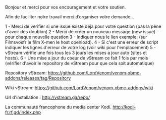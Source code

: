 Bonjour et merci pour vos encouragement et votre soutien. 

Afin de faciliter notre travail merci d’organiser votre demande...

1 - Merci de verifier si une issue existe deja pour votre question (pas la pêne d'avoir des doublon)
2 - Merci de créer un nouveau message (new issue) pour chaque nouvelle question
3 - Indiquer nous le lien exemple: (sur Filmsvosfr le film X-men le host openload).
4 - Si c'est une erreur de script indiquer les lignes d'erreur de votre log (voir wiki pour l'emplacement)
5 - vStream vérifie une fois tous les 3 jours les mises a jour auto (sites et hosts).
6 - Une mise a jour du coeur de vStream ce fait 1 fois par mois (vérifier d'avoir le repository de vStream pour que cela soit automatique)

Repository vStream:
https://github.com/LordVenom/venom-xbmc-addons/releases/tag/Repository

Wiki vStream:
https://github.com/LordVenom/venom-xbmc-addons/wiki

Url d'installation : 
http://vstream.ga/repo/

La communauté francophone du media center Kodi.
http://kodi-fr.rf.gd/index.php
